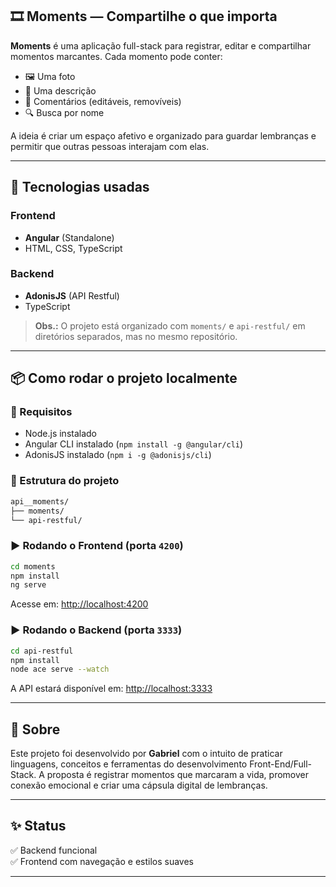 ## 🎞️ Moments — Compartilhe o que importa

**Moments** é uma aplicação full-stack para registrar, editar e compartilhar momentos marcantes. Cada momento pode conter:

- 🖼️ Uma foto
- 📝 Uma descrição
- 💬 Comentários (editáveis, removíveis)
- 🔍 Busca por nome

A ideia é criar um espaço afetivo e organizado para guardar lembranças e permitir que outras pessoas interajam com elas.

---

## 🚀 Tecnologias usadas

### Frontend
- **Angular** (Standalone)
- HTML, CSS, TypeScript

### Backend
- **AdonisJS** (API Restful)
- TypeScript

> **Obs.:** O projeto está organizado com `moments/` e `api-restful/` em diretórios separados, mas no mesmo repositório.

---

## 📦 Como rodar o projeto localmente

### 🔧 Requisitos
- Node.js instalado
- Angular CLI instalado (`npm install -g @angular/cli`)
- AdonisJS instalado (`npm i -g @adonisjs/cli`)

### 📂 Estrutura do projeto

```bash
api__moments/
├── moments/
└── api-restful/
```

### ▶️ Rodando o Frontend (porta `4200`)

```bash
cd moments
npm install
ng serve
```

Acesse em: [http://localhost:4200](http://localhost:4200)

### ▶️ Rodando o Backend (porta `3333`)

```bash
cd api-restful
npm install
node ace serve --watch
```

A API estará disponível em: [http://localhost:3333](http://localhost:3333)

---

## 📘 Sobre

Este projeto foi desenvolvido por **Gabriel** com o intuito de praticar linguagens, conceitos e ferramentas do desenvolvimento Front-End/Full-Stack. A proposta é registrar momentos que marcaram a vida, promover conexão emocional e criar uma cápsula digital de lembranças.

---

## ✨ Status

✅ Backend funcional  
✅ Frontend com navegação e estilos suaves  

---
